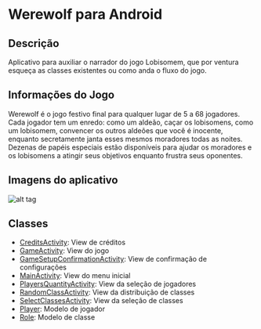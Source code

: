# Werewolf para Android

## Descrição
Aplicativo para auxiliar o narrador do jogo Lobisomem, que por ventura esqueça as classes existentes ou como anda o fluxo do jogo.

## Informações do Jogo
Werewolf é o jogo festivo final para qualquer lugar de 5 a 68 jogadores. Cada jogador tem um enredo: como um aldeão, caçar os lobisomens, como um lobisomem, convencer os outros aldeões que você é inocente, enquanto secretamente janta esses mesmos moradores todas as noites. Dezenas de papéis especiais estão disponíveis para ajudar os moradores e os lobisomens a atingir seus objetivos enquanto frustra seus oponentes.

## Imagens do aplicativo
![alt tag](http://i.imgur.com/C8Q6TJO.png)

## Classes
- [CreditsActivity](https://github.com/doisLan/Werewolf-Android/blob/master/app/src/main/java/doistres/werewolf/CreditsActivity.java): View de créditos
- [GameActivity](https://github.com/doisLan/Werewolf-Android/blob/master/app/src/main/java/doistres/werewolf/GameActivity.java): View do jogo
- [GameSetupConfirmationActivity](https://github.com/doisLan/Werewolf-Android/blob/master/app/src/main/java/doistres/werewolf/GameSetupConfirmationActivity.java): View de confirmação de configurações
- [MainActivity](https://github.com/doisLan/Werewolf-Android/blob/master/app/src/main/java/doistres/werewolf/MainActivity.java): View do menu inicial
- [PlayersQuantityActivity](https://github.com/doisLan/Werewolf-Android/blob/master/app/src/main/java/doistres/werewolf/PlayersQuantityActivity.java): View da seleção de jogadores
- [RandomClassActivity](https://github.com/doisLan/Werewolf-Android/blob/master/app/src/main/java/doistres/werewolf/RandomClassActivity.java): View da distribuição de classes
- [SelectClassesActivity](https://github.com/doisLan/Werewolf-Android/blob/master/app/src/main/java/doistres/werewolf/SelectClassesActivity.java): View da seleção de classes
- [Player](https://github.com/doisLan/Werewolf-Android/blob/master/app/src/main/java/doistres/werewolf/Player.java): Modelo de jogador
- [Role](https://github.com/doisLan/Werewolf-Android/blob/master/app/src/main/java/doistres/werewolf/Role.java): Modelo de classe

